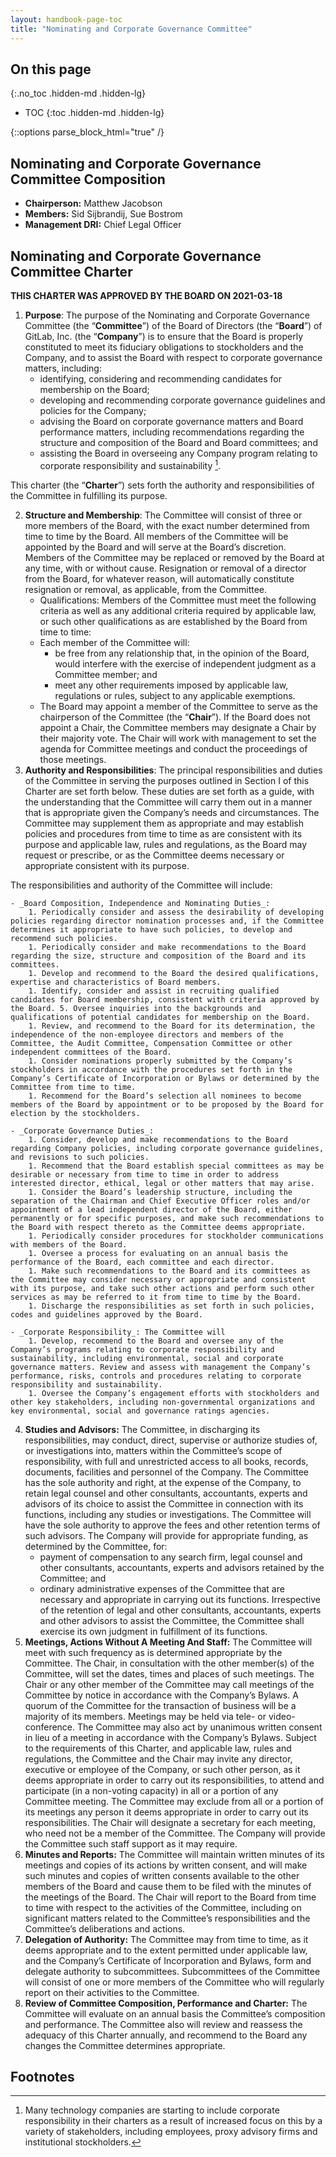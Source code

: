 ```yaml
---
layout: handbook-page-toc
title: "Nominating and Corporate Governance Committee"
---
```


## On this page
{:.no_toc .hidden-md .hidden-lg}

- TOC
{:toc .hidden-md .hidden-lg}

{::options parse_block_html="true" /}

## Nominating and Corporate Governance Committee Composition

- **Chairperson:** Matthew Jacobson
- **Members:** Sid Sijbrandij, Sue Bostrom
- **Management DRI:** Chief Legal Officer

## Nominating and Corporate Governance Committee Charter

**THIS CHARTER WAS APPROVED BY THE BOARD ON 2021-03-18**

1. **Purpose**: The purpose of the Nominating and Corporate Governance Committee (the “**Committee**”) of the Board of Directors (the “**Board**”) of GitLab, Inc. (the “**Company**”) is to ensure that the Board is properly constituted to meet its fiduciary obligations to stockholders and the Company, and to assist the Board with respect to corporate governance matters, including:
    - identifying, considering and recommending candidates for membership on the Board;
    - developing and recommending corporate governance guidelines and policies for the Company; 
    - advising the Board on corporate governance matters and Board performance matters, including recommendations regarding the structure and composition of the Board and Board committees; and
    - assisting the Board in overseeing any Company program relating to corporate responsibility and sustainability [^1]. 
    
This charter (the “**Charter**”) sets forth the authority and responsibilities of the Committee in fulfilling its purpose.

2. **Structure and Membership**: The Committee will consist of three or more members of the Board, with the exact number determined from time to time by the Board. All members of the Committee will be appointed by the Board and will serve at the Board’s discretion. Members of the Committee may be replaced or removed by the Board at any time, with or without cause. Resignation or removal of a director from the Board, for whatever reason, will automatically constitute resignation or removal, as applicable, from the Committee. 
    - Qualifications: Members of the Committee must meet the following criteria as well as any additional criteria required by applicable law, or such other qualifications as are established by the Board from time to time: 
    - Each member of the Committee will:
         - be free from any relationship that, in the opinion of the Board, would interfere with the exercise of independent judgment as a Committee member; and
         - meet any other requirements imposed by applicable law, regulations or rules, subject to any applicable exemptions.  
    - The Board may appoint a member of the Committee to serve as the chairperson of the Committee (the “**Chair**”). If the Board does not appoint a Chair, the Committee members may designate a Chair by their majority vote.  The Chair will work with management to set the agenda for Committee meetings and conduct the proceedings of those meetings.
3. **Authority and Responsibilities**: The principal responsibilities and duties of the Committee in serving the purposes outlined in Section I of this Charter are set forth below.
These duties are set forth as a guide, with the understanding that the Committee will carry them out in a manner that is appropriate given the Company’s needs and circumstances.
The Committee may supplement them as appropriate and may establish policies and procedures from time to time as are consistent with its purpose and applicable law, rules and regulations, as the Board may request or prescribe, or as the Committee deems necessary or appropriate consistent with its purpose. 

The responsibilities and authority of the Committee will include:

    - _Board Composition, Independence and Nominating Duties_:
        1. Periodically consider and assess the desirability of developing policies regarding director nomination processes and, if the Committee determines it appropriate to have such policies, to develop and recommend such policies. 
        1. Periodically consider and make recommendations to the Board regarding the size, structure and composition of the Board and its committees. 
        1. Develop and recommend to the Board the desired qualifications, expertise and characteristics of Board members. 
        1. Identify, consider and assist in recruiting qualified candidates for Board membership, consistent with criteria approved by the Board. 5. Oversee inquiries into the backgrounds and qualifications of potential candidates for membership on the Board. 
        1. Review, and recommend to the Board for its determination, the independence of the non-employee directors and members of the Committee, the Audit Committee, Compensation Committee or other independent committees of the Board. 
        1. Consider nominations properly submitted by the Company’s stockholders in accordance with the procedures set forth in the Company’s Certificate of Incorporation or Bylaws or determined by the Committee from time to time. 
        1. Recommend for the Board’s selection all nominees to become members of the Board by appointment or to be proposed by the Board for election by the stockholders. 
 
    - _Corporate Governance Duties_:
        1. Consider, develop and make recommendations to the Board regarding Company policies, including corporate governance guidelines, and revisions to such policies. 
        1. Recommend that the Board establish special committees as may be desirable or necessary from time to time in order to address interested director, ethical, legal or other matters that may arise. 
        1. Consider the Board’s leadership structure, including the separation of the Chairman and Chief Executive Officer roles and/or appointment of a lead independent director of the Board, either permanently or for specific purposes, and make such recommendations to the Board with respect thereto as the Committee deems appropriate. 
        1. Periodically consider procedures for stockholder communications with members of the Board. 
        1. Oversee a process for evaluating on an annual basis the performance of the Board, each committee and each director. 
        1. Make such recommendations to the Board and its committees as the Committee may consider necessary or appropriate and consistent with its purpose, and take such other actions and perform such other services as may be referred to it from time to time by the Board. 
        1. Discharge the responsibilities as set forth in such policies, codes and guidelines approved by the Board. 
  
    - _Corporate Responsibility_: The Committee will 
        1. Develop, recommend to the Board and oversee any of the Company’s programs relating to corporate responsibility and sustainability, including environmental, social and corporate governance matters. Review and assess with management the Company’s performance, risks, controls and procedures relating to corporate responsibility and sustainability.
        1. Oversee the Company’s engagement efforts with stockholders and other key stakeholders, including non-governmental organizations and key environmental, social and governance ratings agencies. 
4. **Studies and Advisors:**
    The Committee, in discharging its responsibilities, may conduct, direct, supervise or authorize studies of, or investigations into, matters within the Committee’s scope of responsibility, with full and unrestricted access to all books, records, documents, facilities and personnel of the Company.  The Committee has the sole authority and right, at the expense of the Company, to retain legal counsel and other consultants, accountants, experts and advisors of its choice to assist the Committee in connection with its functions, including any studies or investigations.  The Committee will have the sole authority to approve the fees and other retention terms of such advisors.  The Company will provide for appropriate funding, as determined by the Committee, for:
    -	payment of compensation to any search firm, legal counsel and other consultants, accountants, experts and advisors retained by the Committee; and
    -	ordinary administrative expenses of the Committee that are necessary and appropriate in carrying out its functions.
    Irrespective of the retention of legal and other consultants, accountants, experts and other advisors to assist the Committee, the Committee shall exercise its own judgment in fulfillment of its functions.
5. **Meetings, Actions Without A Meeting And Staff:** The Committee will meet with such frequency as is determined appropriate by the Committee.  The Chair, in consultation with the other member(s) of the Committee, will set the dates, times and places of such meetings.  The Chair or any other member of the Committee may call meetings of the Committee by notice in accordance with the Company’s Bylaws.  A quorum of the Committee for the transaction of business will be a majority of its members.  Meetings may be held via tele- or video-conference.  The Committee may also act by unanimous written consent in lieu of a meeting in accordance with the Company’s Bylaws.  Subject to the requirements of this Charter, and applicable law, rules and regulations, the Committee and the Chair may invite any director, executive or employee of the Company, or such other person, as it deems appropriate in order to carry out its responsibilities, to attend and participate (in a non-voting capacity) in all or a portion of any Committee meeting.  The Committee may exclude from all or a portion of its meetings any person it deems appropriate in order to carry out its responsibilities.  The Chair will designate a secretary for each meeting, who need not be a member of the Committee.  The Company will provide the Committee such staff support as it may require.
6. **Minutes and Reports:**
    The Committee will maintain written minutes of its meetings and copies of its actions by written consent, and will make such minutes and copies of written consents available to the other members of the Board and cause them to be filed with the minutes of the meetings of the Board.  The Chair will report to the Board from time to time with respect to the activities of the Committee, including on significant matters related to the Committee’s responsibilities and the Committee’s deliberations and actions.
7. **Delegation of Authority:** The Committee may from time to time, as it deems appropriate and to the extent permitted under applicable law, and the Company’s Certificate of Incorporation and Bylaws, form and delegate authority to subcommittees. Subcommittees of the Committee will consist of one or more members of the Committee who will regularly report on their activities to the Committee. 
8. **Review of Committee Composition, Performance and Charter:** The Committee will evaluate on an annual basis the Committee’s composition and performance. The Committee also will review and reassess the adequacy of this Charter annually, and recommend to the Board any changes the Committee determines appropriate.

## Footnotes 

[^1]: Many technology companies are starting to include corporate responsibility in their charters as a result of increased focus on this by a variety of stakeholders, including employees, proxy advisory firms and institutional stockholders.
